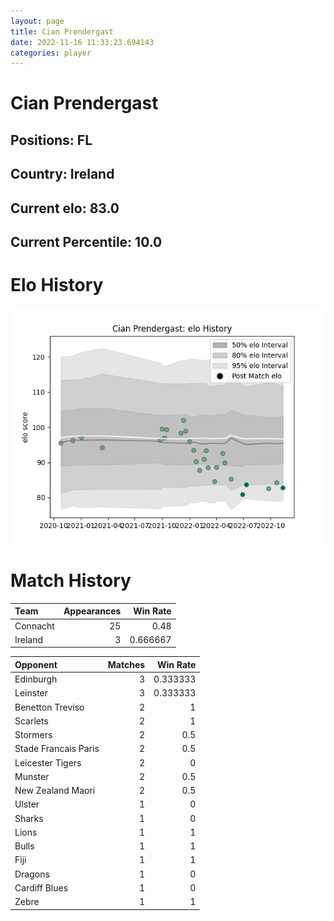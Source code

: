 ```yaml
---  
layout: page  
title: Cian Prendergast  
date: 2022-11-16 11:33:23.694143  
categories: player  
---
```

# Cian Prendergast

## Positions: FL

## Country: Ireland

## Current elo: 83.0

## Current Percentile: 10.0

# Elo History


![elo history](history_CianPrendergast.png)
# Match History


| Team     |   Appearances |   Win Rate |
|:---------|--------------:|-----------:|
| Connacht |            25 |   0.48     |
| Ireland  |             3 |   0.666667 |

| Opponent             |   Matches |   Win Rate |
|:---------------------|----------:|-----------:|
| Edinburgh            |         3 |   0.333333 |
| Leinster             |         3 |   0.333333 |
| Benetton Treviso     |         2 |   1        |
| Scarlets             |         2 |   1        |
| Stormers             |         2 |   0.5      |
| Stade Francais Paris |         2 |   0.5      |
| Leicester Tigers     |         2 |   0        |
| Munster              |         2 |   0.5      |
| New Zealand Maori    |         2 |   0.5      |
| Ulster               |         1 |   0        |
| Sharks               |         1 |   0        |
| Lions                |         1 |   1        |
| Bulls                |         1 |   1        |
| Fiji                 |         1 |   1        |
| Dragons              |         1 |   0        |
| Cardiff Blues        |         1 |   0        |
| Zebre                |         1 |   1        |